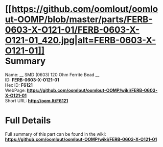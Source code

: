 
[[https://github.com/oomlout/oomlout-OOMP/blob/master/parts/FERB-0603-X-O121-01/FERB-0603-X-O121-01_420.jpg|alt=FERB-0603-X-O121-01]]     
Summary
=================
  
Name: __ SMD (0603) 120 Ohm Ferrite Bead __    
ID: __FERB-0603-X-O121-01__   
Hex ID: __F6121__   
WebPage: __https://github.com/oomlout/oomlout-OOMP/wiki/FERB-0603-X-O121-01__   
Short URL: __http://oom.lt/F6121__   

Full Details
==========================
Full summary of this part can be found in the wiki:   
__https://github.com/oomlout/oomlout-OOMP/wiki/FERB-0603-X-O121-01__    


